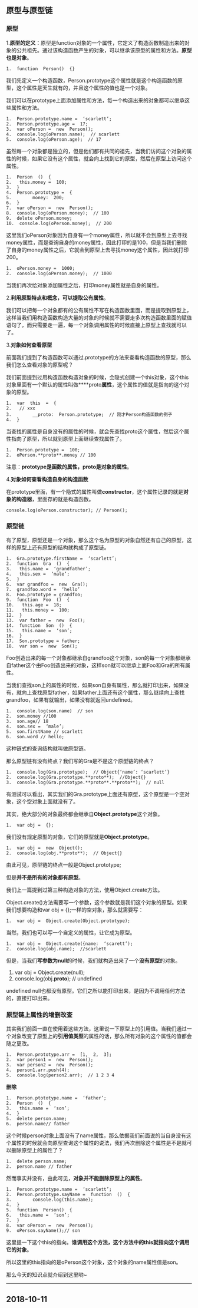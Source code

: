 ## 原型与原型链

### 原型

1.**原型的定义**：原型是function对象的一个属性，它定义了构造函数制造出来的对象的公共祖先。通过该构造函数产生的对象，可以继承该原型的属性和方法。**原型也是对象**。

```
1.  function  Person()  {}
```

我们先定义一个构造函数，Person.prototype这个属性就是这个构造函数的原型，这个属性是天生就有的，并且这个属性的值也是一个对象。

我们可以在prototype上面添加属性和方法，每一个构造出来的对象都可以继承这些属性和方法。

```
1.  Person.prototype.name =  ‘scarlett’;  
2.  Person.prototype.age =  17;  
3.  var oPerson =  new  Person();  
4.  console.log(oPerson.name);  // scarlett  
5.  console.log(oPerson.age);  // 17
```

虽然每一个对象都是独立的，但是他们都有共同的祖先，当我们访问这个对象的属性的时候，如果它没有这个属性，就会向上找到它的原型，然后在原型上访问这个属性。

```
1.  Person  ()  {  
2.   this.money =  100;  
3.  }  
4.  Person.prototype =  {  
5.        money:  200;  
6.  }  
7.  var oPerson =  new  Person();  
8.  console.log(oPerson.money);  // 100  
9.  delete oPerson.money;  
10.  console.log(oPerson.money);  // 200
```

这里我们oPerson对象因为自身有一个money属性，所以就不会到原型上去寻找money属性，而是查询自身的money属性，因此打印的是100，但是当我们删除了自身的money属性之后，它就会到原型上去寻找money这个属性，因此就打印200。

```
1.  oPerson.money =  1000;  
2.  console.log(oPerson.money);  // 1000
```

当我们再次给对象添加属性之后，打印money属性就是自身的属性。

2.**利用原型特点和概念，可以提取公有属性**。

我们可以把每一个对象都有的公有属性不写在构造函数里面，而是提取到原型上，这样当我们用构造函数构造大量的对象的时候就不需要走多次构造函数里面的赋值语句了，而只需要走一遍，每一个对象调用属性的时候直接上原型上查找就可以了。

3.**对象如何查看原型**

前面我们提到了构造函数可以通过.prototype的方法来查看构造函数的原型，那么我们怎么查看对象的原型呢？

我们前面提到过用构造函数构造对象的时候，会隐式创建一个this对象，这个this对象里面有一个默认的属性叫做****proto**属性**，这个属性的值就是指向的这个对象的原型。

```
1.  var  this  =  {  
2.   // xxx  
3.        __proto:  Person.prototype;  // 刚才Person构造函数的例子  
4.  }
```

当查找的属性是自身没有的属性的时候，就会先查找proto这个属性，然后这个属性指向了原型，所以就到原型上面继续查找属性了。

```
1.  Person.prototype =  100;  
2.  oPerson.**proto**.money // 100
```

注意：**prototype是函数的属性，**proto**是对象的属性**。

4.**对象如何查看构造自身的构造函数**

在prototype里面，有一个隐式的属性叫做**constructor**，这个属性记录的就是**对象的构造器**，里面存的就是构造函数。

`console.log(oPerson.constructor); // Person();`

### 原型链

有了原型，原型还是一个对象，那么这个名为原型的对象自然还有自己的原型，这样的原型上还有原型的结构就构成了原型链。

```
1.  Gra.prototype.firstName =  ‘scarlett’;  
2.  function  Gra  ()  {  
3.   this.name =  ‘grandfather’;  
4.   this.sex =  ‘male’;  
5.  }  
6.  var grandfoo =  new  Gra();  
7.  grandfoo.word =  ‘hello’  
8.  Foo.prototype = grandfoo;  
9.  function  Foo  ()  {  
10.   this.age =  18;  
11.   this.money =  100;  
12.  }  
13.  var father =  new  Foo();  
14.  function  Son  ()  {  
15.   this.name =  ‘son’;  
16.  }  
17.  Son.prototype = father;  
18.  var son =  new  Son();
```

Foo创造出来的每一个对象都继承自grandfoo这个对象，son的每一个对象都继承自father这个由Foo创造出来的对象，这样son就可以继承上面Foo和Gra的所有属性。

当我们查找son上的属性的时候，如果son自身有属性，那么就打印出来，如果没有，就向上查找原型father，如果father上面还有这个属性，那么继续向上查找grandfoo，如果有就输出，如果没有就返回undefined。

```
1.  console.log(son.name)  // son  
2.  son.money //100  
3.  son.age// 18  
4.  son.sex =  ‘male’;  
5.  son.firstName // scarlett  
6.  son.word // hello;
```

这种链式的查询结构就叫做原型链。

那么原型链有没有终点？我们写的Gra是不是这个原型链的终点？

```
1.  console.log(Gra.prototype);  // Object{‘name’: ‘scarlett’}  
2.  console.log(Gra.prototype.**proto**);  //Object{}  
3.  console.log(Gra.prototype.**proto**.**proto**);  // null
```

有测试可以看出，其实我们的Gra.prototype上面还有原型，这个原型是一个空对象，这个空对象上面就没有了。

其实，绝大部分的对象最终都会继承自**Object.prototype**这个对象。

  
`1.  var obj =  {};`


我们没有规定原型的对象，它们的原型就是**Object.prototype**。

```
1.  var obj =  new  Object();  
2.  console.log(obj.**proto**);  // Object{}
```

由此可见，原型链的终点一般是Object.prototype;

但是**并不是所有的对象都有原型**。

我们上一篇提到过第三种构造对象的方法，使用Object.create方法。

Object.create()方法需要写一个参数，这个参数就是我们这个对象的原型。如果我们想要构造和var obj = {};一样的空对象，那么就需要写：


`1.  var obj =  Object.create(Object.prototype);`


当然，我们也可以写一个自定义的属性，让它成为原型。

```
1.  var obj =  Object.create({name:  ‘scarett’);  
2.  console.log(obj.name);  //scarlett
```

但是，当我们**写参数为null**的时候，我们就构造出来了一个**没有原型**的对象。

  
1.  var obj =  Object.create(null);  
2.  console.log(obj.**proto**);  // undefined


undefined null也都没有原型。它们之所以能打印出来，是因为不调用任何方法的，直接打印出来。

### 原型链上属性的增删改查

其实我们前面一直在使用着这些方法，这里说一下原型上的引用值。当我们通过一个对象改变了原型上的**引用值类型**的属性的话，那么所有对象的这个属性的值都会随之更改。

```
1.  Person.prototype.arr =  [1,  2,  3];  
2.  var person1 =  new  Person();  
3.  var person2 =  new  Person();  
4.  person1.arr.push(4);  
5.  console.log(person2.arr);  // 1 2 3 4
```

**删除**

```
1.  Person.ptototype.name =  ‘father’;  
2.  Person  ()  {  
3.   this.name =  ‘son’;  
4.  }  
5.  delete person.name;  
6.  person.name// father
```

这个时候person对象上面没有了name属性，那么依据我们前面说的当自身没有这个属性的时候就会向原型查询这个属性的说法，我们再次删除这个属性是不是就可以删除原型上的属性了？

``` 
1.  delete person.name;  
2.  person.name // father
```

然而事实并没有，由此可见，**对象并不能删除原型上的属性**。

```
1.  Person.prototype.name =  ‘scarlett’;  
2.  Person.prototype.sayName =  function  ()  {  
3.        console.log(this.name);  
4.  }  
5.  function  Person()  {  
6.   this.name =  ‘son’;  
7.  }  
8.  var oPerson =  new  Person();  
9.  oPerson.sayName();// son
```

这里提一下这个this的指向。**谁调用这个方法，这个方法中的this就指向这个调用它的对象**。

所以这里的this指向的是oPerson这个对象，这个对象的name属性值是son。

那么今天的知识点就介绍到这里哟~

---

## 2018-10-11
